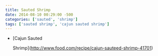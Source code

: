 ```yaml
---
title: Sauted Shrimp
date: 2014-08-10 00:29:00 -500
categories: ['sauted', 'shrimp']
tags: ['sauted shrimp', 'cajun sauted shrimp']
---
```


-   [Cajun Sauted
    Shrimp](http://www.food.com/recipe/cajun-sauteed-shrimp-41701)
